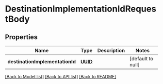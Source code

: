 # DestinationImplementationIdRequestBody
## Properties

Name | Type | Description | Notes
------------ | ------------- | ------------- | -------------
**destinationImplementationId** | [**UUID**](UUID.md) |  | [default to null]

[[Back to Model list]](../README.md#documentation-for-models) [[Back to API list]](../README.md#documentation-for-api-endpoints) [[Back to README]](../README.md)

